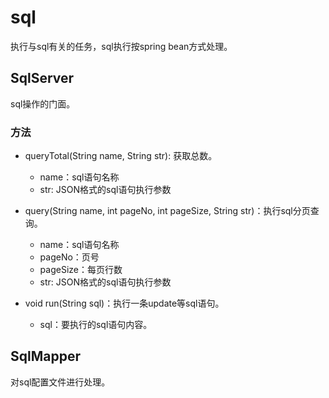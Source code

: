 # sql

执行与sql有关的任务，sql执行按spring bean方式处理。

## SqlServer

sql操作的门面。

### 方法

- queryTotal(String name, String str): 获取总数。
  * name：sql语句名称
  * str: JSON格式的sql语句执行参数

- query(String name, int pageNo, int pageSize, String str)：执行sql分页查询。
  * name：sql语句名称
  * pageNo：页号
  * pageSize：每页行数
  * str: JSON格式的sql语句执行参数

- void run(String sql)：执行一条update等sql语句。
  * sql：要执行的sql语句内容。

## SqlMapper

对sql配置文件进行处理。
